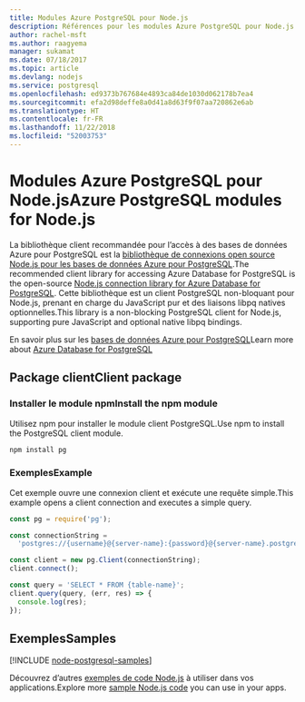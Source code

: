 ```yaml
---
title: Modules Azure PostgreSQL pour Node.js
description: Références pour les modules Azure PostgreSQL pour Node.js
author: rachel-msft
ms.author: raagyema
manager: sukamat
ms.date: 07/18/2017
ms.topic: article
ms.devlang: nodejs
ms.service: postgresql
ms.openlocfilehash: ed9373b767684e4893ca84de1030d062178b7ea4
ms.sourcegitcommit: efa2d98deffe8a0d41a8d63f9f07aa720862e6ab
ms.translationtype: HT
ms.contentlocale: fr-FR
ms.lasthandoff: 11/22/2018
ms.locfileid: "52003753"
---
```

# <a name="azure-postgresql-modules-for-nodejs"></a><span data-ttu-id="1623b-103">Modules Azure PostgreSQL pour Node.js</span><span class="sxs-lookup"><span data-stu-id="1623b-103">Azure PostgreSQL modules for Node.js</span></span>

<span data-ttu-id="1623b-104">La bibliothèque client recommandée pour l’accès à des bases de données Azure pour PostgreSQL est la [bibliothèque de connexions open source Node.js pour les bases de données Azure pour PostgreSQL](https://www.npmjs.com/package/pg).</span><span class="sxs-lookup"><span data-stu-id="1623b-104">The recommended client library for accessing Azure Database for PostgreSQL is the open-source [Node.js connection library for Azure Database for PostgreSQL](https://www.npmjs.com/package/pg).</span></span> <span data-ttu-id="1623b-105">Cette bibliothèque est un client PostgreSQL non-bloquant pour Node.js, prenant en charge du JavaScript pur et des liaisons libpq natives optionnelles.</span><span class="sxs-lookup"><span data-stu-id="1623b-105">This library is a non-blocking PostgreSQL client for Node.js, supporting pure JavaScript and optional native libpq bindings.</span></span>

<span data-ttu-id="1623b-106">En savoir plus sur les [bases de données Azure pour PostgreSQL](https://docs.microsoft.com/azure/postgresql/)</span><span class="sxs-lookup"><span data-stu-id="1623b-106">Learn more about [Azure Database for PostgreSQL](https://docs.microsoft.com/azure/postgresql/)</span></span>

## <a name="client-package"></a><span data-ttu-id="1623b-107">Package client</span><span class="sxs-lookup"><span data-stu-id="1623b-107">Client package</span></span>

### <a name="install-the-npm-module"></a><span data-ttu-id="1623b-108">Installer le module npm</span><span class="sxs-lookup"><span data-stu-id="1623b-108">Install the npm module</span></span>

<span data-ttu-id="1623b-109">Utilisez npm pour installer le module client PostgreSQL.</span><span class="sxs-lookup"><span data-stu-id="1623b-109">Use npm to install the PostgreSQL client module.</span></span>

```bash
npm install pg
```   

### <a name="example"></a><span data-ttu-id="1623b-110">Exemples</span><span class="sxs-lookup"><span data-stu-id="1623b-110">Example</span></span>

<span data-ttu-id="1623b-111">Cet exemple ouvre une connexion client et exécute une requête simple.</span><span class="sxs-lookup"><span data-stu-id="1623b-111">This example opens a client connection and executes a simple query.</span></span>

```javascript
const pg = require('pg');

const connectionString =
  'postgres://{username}@{server-name}:{password}@{server-name}.postgres.database.azure.com:5432/{database-name}?ssl=true';

const client = new pg.Client(connectionString);
client.connect();

const query = 'SELECT * FROM {table-name}';
client.query(query, (err, res) => {
  console.log(res);
});
```

## <a name="samples"></a><span data-ttu-id="1623b-112">Exemples</span><span class="sxs-lookup"><span data-stu-id="1623b-112">Samples</span></span>

[!INCLUDE [node-postgresql-samples](../docs-ref-conceptual/includes/postgresql-samples.md)]

<span data-ttu-id="1623b-113">Découvrez d’autres [exemples de code Node.js](https://azure.microsoft.com/resources/samples/?platform=nodejs) à utiliser dans vos applications.</span><span class="sxs-lookup"><span data-stu-id="1623b-113">Explore more [sample Node.js code](https://azure.microsoft.com/resources/samples/?platform=nodejs) you can use in your apps.</span></span>
